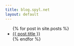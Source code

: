 ```yaml
---
title: blog.spyl.net
layout: default
---
```


<div class="related">
  <ul>
    {% for post in site.posts %}
        <li>
          <a href="{{ post.url }}">{{ post.title }}</a>
        </li>
    {% endfor %}
  </ul>
</div>
